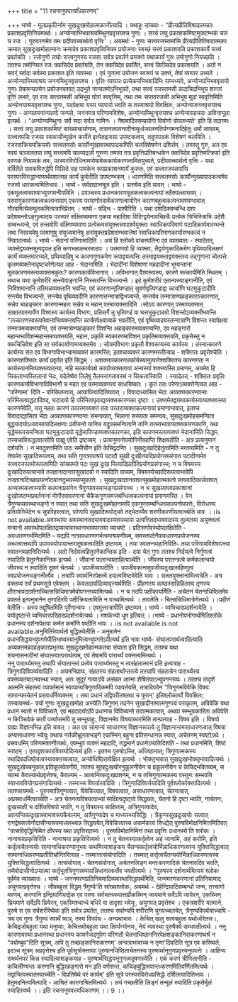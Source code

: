 +++
title = "11 रचनानुपपत्त्यधिकरणम्"

+++
भाष्ये - मूलप्रकृतिर्नाम सुखदुःखमोहात्मकानीत्यादि । यथाहुः सांख्याः - "प्रीत्यप्रीतिविषादात्मकाः प्रकाशप्रवृत्तिनियमार्थाः । अन्योन्याभिभवाश्रयमिथुनप्रवृत्तयश्च गुणाः । सत्त्वं लघु प्रकाशकमिष्टमुपष्टम्भकं चलं च रजः । गुरुवरणमेव तमः प्रदीपवच्चार्थतो वृत्तिः' । अयमर्थः - गुणाः सत्त्वरजस्तमांसि प्रीत्यप्रीतिविषादात्मकाः क्रमात् सुखदुःखमोहात्मानः क्रमादेव प्रकाशप्रवृत्तिनियम प्रयोजनाः स्वच्छं सत्त्वं प्रकाशयति प्रकाशकार्ये सत्त्वं प्रवर्तयति । रजोगुणो लघोः सत्त्वगुणस्य रजसा सर्वत्र प्रवर्तने प्रसक्त्ते यथाकार्यं गुरुः तमोगुणो नियच्छति । ततश्च तमोनियतं रजः क्कचिदेव प्रवर्तयति, तेन क्कचिदेव प्रवर्तितं, सत्त्वं किञ्चिदेव प्रकाशयति । अतो न सवर्ं सर्वदा सर्वस्य प्रकाशत इति व्यवस्था । एवं गुणानां प्रयोजनं स्वरूपं च उक्त्तं, तेषां व्यापार उच्यते । अन्योन्याभिभवाश्रय जननमिथुनवृत्तयश्च । वृत्तिः व्यापारः प्रत्येकमभिभवादिभिः सम्भध्यते, अन्योन्याभिभववृत्तयो गुणाः तेषामन्यतमेन प्रयोजनवशात् उद्भूते नान्यतमोऽभिभूयते, तथा सत्त्वं रजस्तमसी कदाचिदभिभूय शान्तां वृत्तिं लभते, एवं रजः सत्त्वतमसी अभिभूय घोरां स्ववृत्तिम्, तथा तमः सप्तवरजसी अभिभूय मूढां स्ववृत्तिमिति अन्योनयाश्रयवृत्तयश्च गुणाः, यदपेक्षया यस्य व्यापारो भवति स तस्याश्रयो विवक्षितः, अन्योन्यजननवृत्तयश्च गुणाः - अन्यतमनान्यतमो जन्यते, जननमत्र परिणामविशेषः, अन्योन्यमिथुन्वृत्तयश्च अन्येन्यसहचराः अविनाभूता इत्यर्थः । "अन्योन्यमिथुनाः सर्वे सदा सर्वत्र गामिनः । नैषामादिस्सम्प्रयोगो वियोगो वोपलभ्यते' इति हि तदागमः । सत्त्वं लघु प्रकाशकमिष्टं सांख्याचार्याणाम्, तत्रानलपवनादीनामूर्ध्वज्वलनतिर्यग्गमनादिहेतुः धर्मो लाघवम्, सत्त्वतमसि रजसा स्वकार्योन्मुखेन कार्येते इत्येतद्रजसा उपष्टकत्वम्, तदुपपादकं विशेषणं चलमिति । रजस्सक्रियमक्रिययोः सत्त्वतमसोः कार्योन्मुखावस्थापादकमिति चलविशेषणेन दशिर्तम् । तमस्तु गुरु, अत एव स्वयं चञ्जलतया लघु सत्त्वमपि चालयद्रजो गुरुणा तमसा तत्र प्रवृत्तिप्रतिबन्धकेन क्कचिदेव प्रवृत्तिमत्क्रिर्या इति वरणकं नियामकं तमः, परस्परविरोधिनामप्येषामेककार्यकरणत्वमितयुच्यते, प्रदीपवच्चार्थतो वृत्तिः - यथा वर्तितैले पावकविरुद्धेपि मिलिते सह पावकेन रूपप्रकाशनमार्यं कुरुतः, एवं सत्त्वरजस्तमांसि परस्परविरुद्धान्यप्यर्थवशात्सह कार्यं कुर्वतीति उपष्टम्भकम् । धारणमिति सत्त्वतमसोः कार्यौन्मुख्यापादकत्वमेव रजसो धारकत्वमितिभावः । भाष्ये - सर्वज्ञज्ञानमूल इति । पारुषेय इति यावत् । भाष्ये - एकमूलत्वमवश्याभ्युपगमनीयमिति । प्रपञ्चस्य प्रधानकारणमूलकत्वकल्पनायां तदैक्यल्लाघवम् । परमाणुकारणकत्वकल्पनायाम् एकस्य परमाणोस्सर्वकारणत्वायोगेन कारणबहुत्वकल्पनावश्यम्भावात् गौरवमित्येकमूलकमित्यत्राभिप्रेतम् । भाष्ये - षड्भिः - पाश्वैरिति । यथा दशदिक्सम्बन्धि दशा प्रदेशबन्तोऽङ्गुल्यादयः परस्परं संक्ष्लिष्यमाणा एकया महादिशा विदिग्द्वयेनावच्छिन्नैः प्रत्येकं त्रिभिस्त्रिाभिः प्रदेशैः सम्बन्ध्यन्दे, एवं तन्तवोपि संक्ष्णिष्यमाणा प्रत्येकमसंयुक्त्तस्वपार्श्वयुक्त्ताः स्वाधिकपरिमाणं पटादिकार्यमारम्भन्ते तथा निरवयवेषु परमाणुषु संयुज्यमानेषु असंयुक्त्तप्रदेशसम्भवात्तेषां स्वाधिकपरिमाणकार्यारम्भकत्वं न स्यािादत्यर्थः । भाष्ये - भेदानां परिणामादिति । अयं हि श्लोको वाचस्पतिना एवं व्याख्यातः - स्यादेतत्, व्यक्त्तेद्व्यक्त्तमुत्पद्वयत इति कणभक्षाक्षचरमादयः । परमाणवो हि व्यक्त्ताः, तैद्वर्यणुकादिकमेण पृथिव्यादिलक्षणं कार्यं व्यक्त्तमारभ्यते, प्रथिव्यादिषु च कारणगुणकमेण रूपाद्वयत्पत्तिः तस्माद्वयक्त्ताद्वयक्त्तस्य तद्गुणानां चोत्पत्तेः कृतमव्यक्त्तेनादृष्टचरेणेत्यत आह - भेदानामिति । भेदादीनां विशेषाणां महदादीनां भूम्यन्तानां मूलकारणमस्त्यव्यक्त्तमकुतः? कारणकार्यविभागात् । अविभागात् वैश्वरूपस्य, कारणे सत्कार्यमिति स्थितम् । तथाच यथा कूर्मशरीरे सन्त्येवाङ्गानि निस्सरन्ति विभज्यन्ते । इदं कूर्मशरीरं एतान्यस्याङ्गानीति, एवं निविशमानानि तस्मिन्नव्यक्त्तानि भवन्ति, एवं कारणान्मृत्पिण्डात् सुवर्णपृत्पिण्डाद्वा कार्याणि घटमुकुटादीवि सन्त्येव विभज्यन्ते, सन्त्येव पृथिव्यादीनि कारणात्तन्मात्राद्विभज्यन्ते, सन्तयेव तन्मात्राण्यहङ्कारात्कारणात्, सन्नेव चाहङ्कारः कारणान्महतः सन्नेव च महान् परमाव्यक्त्तादिति ।सोऽयं कारणात् परमाव्यक्त्तात् साक्षात्पारम्पर्येण विश्वस्य कार्यस्य विभागः, प्रतिसर्गे तु भृत्पिण्डं वा घत्तभुकुटादयो विशन्तोऽव्यक्त्तीभवन्ति "तत्कारणस्वरूपमेवानाभिव्यक्त्तयन्ति कार्यमपेक्ष्याव्यकं भवतीति, एवं पृथिव्यादयस्तन्मात्राणि विशन्तः स्वापेक्षया तन्मात्रमव्यक्त्तयन्ति, एवं तन्मात्राण्यहङ्कारं विशन्ति अहङ्कारमव्यक्त्तयन्ति, एव महङ्गारो महान्तभाविशन्महान्तमव्यक्त्तयति, महान, प्रकृतिं स्वकारणमाविशन् प्रकृतिमव्यक्त्तयति, प्रकृतेस्तु न क्कचिन्निवेश इति सा सर्वकार्याणामव्यक्त्तमेव । सोयमविभागः प्रकृतौ वैश्वरूप्यस्य कार्यस्य । तस्मात्कारणे कार्यस्य सत एव विभागाविभाभ्यामव्यक्त्तं कारमस्ति; इतश्चाव्यक्त्तं कारणमस्तीत्याह - शक्त्तितः प्रवृत्तेश्चेति । कारणशक्त्तितः कार्यं प्रवृर्तत इति सिद्धम् । अशक्त्तात्कारणार्त्कार्यस्यानुत्पत्तेश्शक्त्तिश्च कारणगता न कार्यस्यानमिव्यक्त्तत्वादन्या, नहि सत्कार्यपक्षे कार्याव्यक्त्तताया अन्यस्यां शक्त्तवस्ति प्रमाणम्, अयमेव हि सिकताभ्यस्तिलानां भेदः, यदेतेष्वेव तिलेषु तैलमनागतावस्थं न सिकतास्विाति । स्यादेतत् - शक्त्तितः प्रवृतिः कारणकार्यविभागाविविभागौ च महत एव परमाव्यक्त्तत्वं साधयिष्यतः । कृतं ततः परेणाऽव्यक्त्तेनेत्यत आह - "परिणामा' दिति - परिकितत्वात्, अव्यापित्वादितियावत् । विवादाध्यासित भेदाः अव्यक्त्तकारणवन्तः परिमितत्वाद्धटादिवद्, घटादयो हि परिमितापृदाद्यव्यक्त्तकारणका दृष्टाः । उक्त्तमेतद्वयथाकार्यस्याव्यक्त्तवस्था कारणमेवेति, यत्तु महतः कारणं तत्परमाव्यक्त्तं ततः परतराव्यक्त्तकल्पनायां प्रमाणाभावात्, इतश्च विवादाद्यासिता भेदाः अव्यक्त्तकारणवन्तः समन्वयात्, भिन्नानां सरूपता समन्वयः, सुखदुःखमोहसमन्विता बुद्धयादयोऽध्यवसायादिलक्षणाः प्रतीयन्ते यानिच यद्रुपसमन्वितानि तानि तत्स्वभावाव्यक्त्तकारणकानि, यथा मृद्धेमरूपसमन्विता घटमुकुटादयो मृद्धेमापिण्डाव्यक्त्तकारणका, इति कारणमस्त्यव्यक्त्तं भेदानामिति सिद्धम् तस्यचाविरूद्धत्वात्सोपि ग्राह्मु एवेति द्रष्टव्यम् । प्रत्यनुमानोपयोगिनीव्याप्तिं शिक्षयतीति - अत्र प्रत्यनुमानं दर्शयति । न भवदुक्त्तमिति पाठः समीचीन इति केचिद्वदन्ति । सुखदुःखादिहेतुत्वमिति मन्तव्यमिति - न तु तेषामेव सुखादिरूपत्वम्, तथा सति गुणत्रायाश्रये पटादौ सुखी दुःखीत्यादिप्रयोगस्रसंगात पटादीनामेव सत्त्वरजस्तमोरूपत्वमिति सांख्यमते पटः सुखं दुःख मित्यादिप्रतीतिप्रयोगप्रसंगाच्च; न च विषयस्य दुःखादिरूपत्वाभावे तज्ज्ञानादान्तरसुखादयो न स्यादिति वाच्यम्, विषयस्येच्छादिरूपत्वाभावेपि तज्ज्ञानादिच्छाप्रयत्नोदयात्तदुभयस्याप्युपपत्तेः । सुखदुःखाज्ञानवशात्सुखमोहात्मकत्वे लाघवादिकार्यवशात् अन्यात्मकत्वस्यापि कल्पनाप्रसंगेन त्रैगुण्यावस्थाभङ्गप्रसंगाच्च । न च सुखलाघवप्रकाशानां दुःखोपष्टम्भप्रवर्तनानां मोगौरवावरणानां चैकैकगुणसमजबन्धित्वकल्पनायां प्रमाणमस्ति । येन त्रैगुण्यव्यवस्थाभङ्गो न स्यात् तथा सति सुखदुःखमोहानामपि एकगुणसम्बन्धित्वकल्पनोपपत्तेः, विरोधस्य प्रतियोगिभेदेन च सुपरिहरत्वात्, परेणापि सुखादिरूपोद्भवे तद्भेदस्यैव शरणीकरणीयत्वाच्चेति भावः ।।is not available.अवस्थाया अवस्थानतदभाववादस्यावस्थाया उत्पत्तितदभाववादस्य तुल्यतया अयुक्त्तत्वं मन्वानो अवस्थोपलक्षितद्रव्यत्वावस्थानाभावपरतया व्याचष्टे । प्रतिसर्गावस्थोपलक्षितेति - अवधारणगर्भमिदमिति - यद्यपि नात्रावधारणगर्भत्वमाश्रयणीयम्, समस्तपदेनैवावधारणप्रयोजनस्य लब्धत्वात्तथापि उपायस्योपायान्तरादूषकत्वादिति द्रष्टव्यम् । तया स्वातन्त्र्यहानिरिति- तथा परिणामविशेषापत्त्या स्वातन्त्र्यहानिरित्यर्थः । अतो निर्दयत्वहितुरनैकान्तिक इति - दया चेत् गुणः ततश्च निर्दयत्वे निर्गुणत्वं स्यादिति हेतुरनैकान्तिक इत्यर्थः । जीवानां फलान्वयराहित्यञ्चेति । जीवस्य परतन्त्रत्वे कर्मफलान्वयो जीवस्य न स्यादिति दूषणं चेत्यर्थः । उपजीव्यापदीति । उपजीवकानामुपजीव्यदुःखासहिष्णुत्वं स्वप्रयोजनभङ्गनीत्यैव । तत्रापि स्वार्थनिरपेक्षत्वे दयात्वमिष्टमेवेति भावः । सततयुक्त्तानामित्यत्रेति - अत्र वक्त्तव्यं सर्वं प्रथमसूत्रे एवेक्त्तम् । केवलदार्वादिव्यावृत्त्यर्थमिति - प्रीहणस्य काष्ठस्सन्निहितस्य तृणस्य क्षीराभावददर्शनाच्चित्सन्निधिमात्रमेवोपगन्तव्यामित्यर्थः । न च तदपि पक्षीकायर्मिति - अचेतनं चेतनाधिष्ठितमेव प्रवतर्त इत्यनुमानेन तृणादिरपि पक्षीक्रियतामिति न वाच्यमित्यर्थः । तावतेति - चित्सन्निधिमात्रेणेत्यर्थः ।।प्रहीणं वेतीति - अस्य तद्दूषितमिति पूर्वेणान्वयः । एवमुत्तरत्रापीति द्रष्टव्यम् । भाष्ये - व्यभिचारप्रदर्शनायेति । पयोदृष्टान्ते व्यभिचारपरिहारप्रदर्शनायेत्यर्थः । मशकेभ्यो धूम इतिवत् ।।भाष्ये - प्रधानोपभोगार्थमितिश्लोके प्रधानस्य दर्शनापेक्षया कर्मत कर्माणि षष्ठीति भावः ।।is not available.is not available.अनुमितिरेवार्थतो बुद्धिस्थेतीति - अनुमामेन प्रधानसिद्धयभ्युपगमेपीतिभाष्यस्यानुमित्यभ्युपगमेऽपीत्यर्थ इति भावः भाष्ये- संघातपरार्थत्वादित्याति अव्यक्त्तमहदहङ्कारप्रभृतयः सुखदुःखमोहात्मकतया संघाता इति सिद्धम्, ततश्च यथा   
 शयनासनादीनां संघातत्वात्परार्थत्वम्, एवं तेषामपि पारार्थ्यं वक्त्तत्यमित्यर्थः ।   
ननु पारार्थ्यमस्तु तथापि संघातान्तरं प्रत्येव पारार्थ्यमस्तु न त्वसंहतात्मानं प्रति इत्यत्राह - त्रिगुणादिविपर्य्ययादिति । अयमभिप्रायः, संहतस्य संहतार्थान्तरत्वे तस्यापि संहतत्वेन पारार्थ्यस्य वक्त्तव्यतयाऽनवस्था स्यात्, अतः सुदूरं गत्वाऽपि असंहत आत्मा शेषितयाऽभ्युपगन्तव्यः । ततश्च तादृशे आत्मनि संहतत्वं व्यावर्तमानं स्वव्याप्यत्रिगुणादिकमपि व्यावर्तयति, तत्रादिपदेन "त्रिगुणमविवेकि विषयः सामान्यमचेतनं प्रसवधर्मिव्यक्त्तम् । तथा प्रधानं तद्विपरीतश्तथा च पुमान्' इतिश्लोकार्थो विवक्षितः; तस्यायमर्थः- त्रयो गुणाः सुखदुःखमोहा अस्येति त्रिगुणम् तदनेन सुखादीनामात्मगुणत्वं पराकृतम्, अविवेकि यथा प्रधानं स्वतो न विविच्यते, एवं महदादयोऽपि प्रधानान्न विविच्यन्ते तदात्मकत्वात्, अथवा सम्भूयकारिता अविवेति न किञ्चिदेकं कार्ये पर्य्याप्तमपि तु सम्भूयाहुः, विज्ञानमेव विषयाकारमिति तान्प्रत्याह - विषय इति । विषयो ग्राह्यः विज्ञानभिन्न इति यावत् । अत एव सामान्यं साधारणम् विज्ञानरूपत्वे तु विज्ञानानामसाधारणत्वात् विषया अप्यसाधारणा भवेयुः तथाच नर्तकीभ्रूलताभङ्गे एकस्मिन् बहुना प्रतिसन्धानन्न स्यात्, अचेतनम् स्पष्टोऽर्थः । प्रसवधमिर् परिणामशाणीत्यर्थः, एवम्भूतं व्यक्त्तं महदादि, तद्धमार्न प्रधानेऽप्यतिदिशति - तथा प्रधानमिति, शिष्टं स्पष्टम् । एतादृशाकारविपर्य्यादित्यर्थ इति - इतश्च पुरुषोऽस्ति, अधिष्ठानात्; त्रिगुणात्मकस्य रथादिवदधिष्ठेयत्वस्यावक्त्तव्यत्वात्, अन्योधिष्ठितापेक्षित इत्यर्थः । भोक्त्तृभावात् सुखदुःखभोक्त्तृभावादित्यर्थः । सुखदुःखेच्चनुकल,प्रतिकूलवेतनीये, ततश्च सुखदुःखयोरनुकूलनीयेन च प्रकूलनीयेन च केचिद्भवितव्यम्, स चात्मा कैवल्यार्थप्रवृत्तेश्च, कैवल्यम् - आत्यन्तिकदुःखप्रशनम्, न च तत्त्रिगुणात्मकस्य वस्तुनः सम्भवति स्वाभाववियोगप्रसंगादित्यर्थः - तस्माच्च विपर्यासादिति । त्रिगुणादिविपर्ययादिति पूर्वश्लोकोक्त्तादित्यर्थः । ततश्चायमर्थः - पुरुस्यात्रिगुणत्वात्, विवेकित्वात्, विषयत्वात्, असाधारणत्वात्, चेतनत्वात्, अप्रसवधर्मित्वाच्चेति - अत्र चेतनत्वविषयत्वाभ्यां साक्षित्वदृष्ट्त्वे सिद्धयतः, चेतनो हि दृष्टा भवति, नाचेतनः, दुःखसाक्षी च दर्शितविषयो भवति, न तु विषयस्य साक्षित्वम्, अत्रिगुणत्वादेव, आत्यन्तिकदुःखत्रयाभावरूपकैवल्यम्, अत्रैगुण्यादेव च माध्यस्थ्यसिद्धिः । त्रैकुण्यसुखदुःखयोः सत्वात् रागद्वेषसत्त्वेनौदासीन्यरूपमाध्यस्थ्यन्न सिद्धययेत्,विवेकित्वाच्च अकर्मकत्वं सिध्द्येत् पुरुषविमोक्षनिमित्तमितिवत् "वत्सविवृद्धिनिमितं क्षीरस्य यथा प्रवृत्तिरज्ञस्य । पुरुषविमोक्षनिमित्तं तथा प्रवृृत्तिः प्रधानस्ये'ति श्लोकः । नानाश्रयप्रकृतिरिति - नानाश्रया प्रकृतिरित्यर्थः । न तु चेतनस्याकर्तृत्वेन अहं जानामि, अहं करोमि, इति कर्तृत्वचैतन्ययोः सामानाधिकरण्यानुभवः कथमित्याशङ्कय चैतन्यकर्तृत्वयोर्भिन्नाधिकरणत्वस्य युक्त्तिसिद्धत्वात् सामानाधिकरण्यप्रतीतिर्भ्रान्तिरित्याह - तस्मात्तत्संयोगादिति । तस्मात् कर्तृत्वचैतन्ययोर्भिन्नाधिकरणत्वस्य युक्त्तिसिद्धत्वादित्यर्थः । तत्संयोगात् - चेतनसंयोगात्, अचेतनलिङ्ग मन्तःकरणादिकं चेतनावदिव भवति, तथैवोदासीनोऽप्यात्मा कर्तृभूतत्रिगुणस्रव्यसन्निधानात्कर्त्तेव भवतीत्यर्थः । "पुरुषस्य दर्शनार्थमित्ययं श्लोकः पूर्वमेव व्याख्यातः । भाष्ये - जननमरणप्रतिनियमादिव्यवस्थासिद्धयर्थमिति, जन्ममरणकरणानां प्रतिनियामाद् अयुगपत्प्रवृत्तेश्च । जीवबहुत्वं विद्धम् त्रैगुण्ये'ति सांख्यश्लोकः, अयमर्थः - देहेन्द्रियादिसम्बन्धो जन्म, तत्त्यागो मरणम्, करणानि इन्द्रियाणियद्येक एव परुषः सर्वभतस्स्यात्तर्ह्मेकस्मिन् जायमाने सर्वेऽपि जायेरन्, एकस्मिन् भ्रियमाणे सर्वेऽपि भ्रियेरन्, एकस्मिश्चान्धे बधिरे वा तादृशा भवेयुः, अयुगपत् प्रवृत्तेश्च । एकत्रशरीरे यतमाने, पुरुषे स एव सर्वशरीरेष्वेक इति सर्वत्र प्रयतेत, ततश्च सर्वाण्यपि शरीराणि युगपच्चलयेत्, त्रैगुण्यविपर्ययाच्चापि - त्रय एव गुणाः त्रैगुण्यं स्वार्थे ष्यञ्, तस्य विपर्पयः - अन्यथाभावः । केचित् खलु सत्वबहुला यथोर्ध्वरेतस।, केचिद्रजोबहुला यथा मनुष्याः, केचित्तमोबहुला यथा तिर्य्यग्योनयः, नेयं व्यवस्था पुरुषैक्ये सम्भवतीत्यर्थः । ननु कारणावस्था प्रधानस्था प्रधानस्य कायर्गजद्गूपेण परिणतौ चेतनाधिष्ठाननिरपेक्षशङ्कानिराकरणाथर्श्र न "पयोम्बुव"दिति सूत्रम्, अपि तु तच्छङ्कानिराकरणम्' अन्यत्राभावाच्च न तृणा'दिवदिति सूत्र एव करिष्यते, इदञ्च सूत्रम् अप्रवृत्तेश्च इति पूर्वसूत्रोक्त्तायाः पुरुषानधिष्ठिताचेतनस्य पुरुषार्थानुगुणप्रवृत्त्यनुपपत्तेः । आक्षिप्य समर्थनपरं किन्न स्यादित्याशङ्कयाह - पुरुषार्थसिद्धयनुगुणत्वदूषणस्येति । एकं करणं त्रीणितानीति - कचित्त्रीण्यन्तः करणानि बुद्धिरहङ्गारो मन इति वर्णसन्त, कचिङ्बुद्धिरूपान्तःकरणमितिवर्णितमित्यर्थः । तद्वाचित्वस्वातस्वाच्चेति - विप्रतिषेथे परं कार्यम्' इति सूत्रे परस्परविरोधप्रसिद्धेः दर्शितत्वादितिभावः । हेतुमदनित्यमित्यादि - आश्रितं कारणाश्रितमित्यर्थः । लयं गच्छतीति लिङ्गं तन्मूलं स्यादिति प्रकृतेर्मूलं स्यादिस्यर्थः ।। इति रचनानुपपत्त्यधिकरणम् ।। 9 ।।